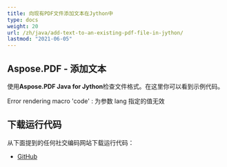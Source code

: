 ```yaml
---
title: 向现有PDF文件添加文本在Jython中
type: docs
weight: 20
url: /zh/java/add-text-to-an-existing-pdf-file-in-jython/
lastmod: "2021-06-05"
---
```


## Aspose.PDF - 添加文本

使用**Aspose.PDF Java for Jython**检查文件格式。在这里你可以看到示例代码。

Error rendering macro 'code' : 为参数 lang 指定的值无效

## 下载运行代码

从下面提到的任何社交编码网站下载运行代码：

- [GitHub](https://github.com/aspose-pdf/Aspose.PDF-for-Java/releases)